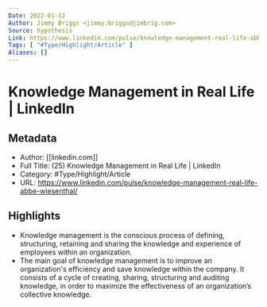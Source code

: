 ```yaml
---
Date: 2022-01-12
Author: Jimmy Briggs <jimmy.briggs@jimbrig.com>
Source: hypothesis
Link: https://www.linkedin.com/pulse/knowledge-management-real-life-abbe-wiesenthal/
Tags: [ "#Type/Highlight/Article" ]
Aliases: []
---
```

# Knowledge Management in Real Life | LinkedIn

## Metadata
- Author: [[linkedin.com]]
- Full Title: (25) Knowledge Management in Real Life | LinkedIn
- Category: #Type/Highlight/Article
- URL: https://www.linkedin.com/pulse/knowledge-management-real-life-abbe-wiesenthal/

## Highlights
- Knowledge management is the conscious process of defining, structuring, retaining and sharing the knowledge and experience of employees within an organization.
- The main goal of knowledge management is to improve an organization's efficiency and save knowledge within the company. It consists of a cycle of creating, sharing, structuring and auditing knowledge, in order to maximize the effectiveness of an organization’s collective knowledge.
